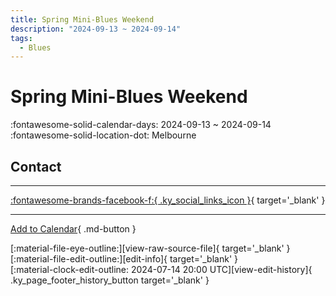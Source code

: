 ```yaml
---
title: Spring Mini-Blues Weekend
description: "2024-09-13 ~ 2024-09-14"
tags:
  - Blues
---
```


# Spring Mini-Blues Weekend 

:fontawesome-solid-calendar-days: 2024-09-13 ~ 2024-09-14  
:fontawesome-solid-location-dot: Melbourne  

## Contact


---

 [:fontawesome-brands-facebook-f:{ .ky_social_links_icon }](https://www.facebook.com/events/melbourne-vic-australia-victoria/spring-mini-blues-weekend/1161333531791439){ target='_blank' }

---

[Add to Calendar](https://swing.news/ics/en/2024/au/spring-mini-blues-weekend-2024.ics){ .md-button }

<div class="ky_page_footer" markdown>
<div class="ky_page_footer_trailing" markdown="span">
[:material-file-eye-outline:][view-raw-source-file]{ target='_blank' }
[:material-file-edit-outline:][edit-info]{ target='_blank' }
</div>
<div class="ky_page_footer_leading" markdown="span">
[:material-clock-edit-outline: 2024-07-14 20:00 UTC][view-edit-history]{ .ky_page_footer_history_button target='_blank' }
</div>
</div>

[view-raw-source-file]: https://github.com/swingdance/events/blob/main/2024/au/spring-mini-blues-weekend-2024.json "View Raw Source File"
[edit-info]: https://github.com/swingdance/events/issues/new?assignees=&labels=update+event&projects=&template=03-update_entity.yml&title=%5B2024%2Fau%5D%20Spring%20Mini-Blues%20Weekend&region=au&year=2024&id=spring-mini-blues-weekend-2024&name=Spring%20Mini-Blues%20Weekend&org_id= "Edit Info"

[view-edit-history]: https://github.com/swingdance/events/commits/main/2024/au/spring-mini-blues-weekend-2024.json "View Edit History"
